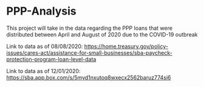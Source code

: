 # PPP-Analysis

This project will take in the data regarding the PPP loans that were distributed between April and August of 2020 due to the COVID-19 outbreak 

Link to data as of 08/08/2020: https://home.treasury.gov/policy-issues/cares-act/assistance-for-small-businesses/sba-paycheck-protection-program-loan-level-data

Link to data as of 12/01/2020: https://sba.app.box.com/s/5myd1nxutoq8wxecx2562baruz774si6
